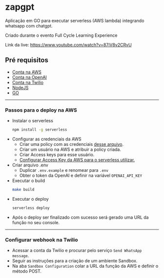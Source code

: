 # zapgpt
Aplicação em GO para executar serverless (AWS lambda) integrando whatsapp com chatgpt.

Criado durante o evento Full Cycle Learning Experience

Link da live: https://www.youtube.com/watch?v=87iV8v2CRvU

## Pré requisitos
- [Conta na AWS](https://aws.amazon.com/)
- [Conta na OpenAI](https://openai.com/)
- [Conta na Twilio](https://www.twilio.com/)
- [NodeJS](https://github.com/nodesource/distributions)
- [GO](https://go.dev/doc/install)

---
### Passos para o deploy na AWS
- Instalar o serverless
    ```sh
    npm install -g serverless
    ```
- Configurar as credenciais da AWS
    - Criar uma policy com as credenciais [desse arquivo](https://gist.github.com/marcosfalves/72691df15b23b560d9d1771526219da6).
    - Criar um usuário na AWS e atribuir a policy criada.
    - Criar Access keys para esse usuário.
    - [Configurar Access Key da AWS para o serverless utilizar.](https://www.serverless.com/framework/docs/providers/aws/guide/credentials/)
- Criar arquivo .env
    - Duplicar `.env.example` e renomear para `.env`
    - Obter o token da OpenAI e definir na variável `OPENAI_API_KEY` 
- Executar o build
    ```sh
    make build
    ```
- Executar o deploy
    ```sh
    serverless deploy
    ```
- Após o deploy ser finalizado com sucesso será gerado uma URL da função no seu console.

---
### Configurar webhook na Twilio

- Acessar a conta da Twilio e procurar pelo serviço `Send WhatsApp message`.
- Seguir as instruções para a criação de um ambiente Sandbox.
- Na aba `Sandbox Configuration` colar a URL da função da AWS e definir o método POST.
